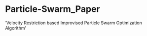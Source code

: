 # Particle-Swarm_Paper
‘Velocity Restriction based Improvised Particle Swarm Optimization Algorithm’
